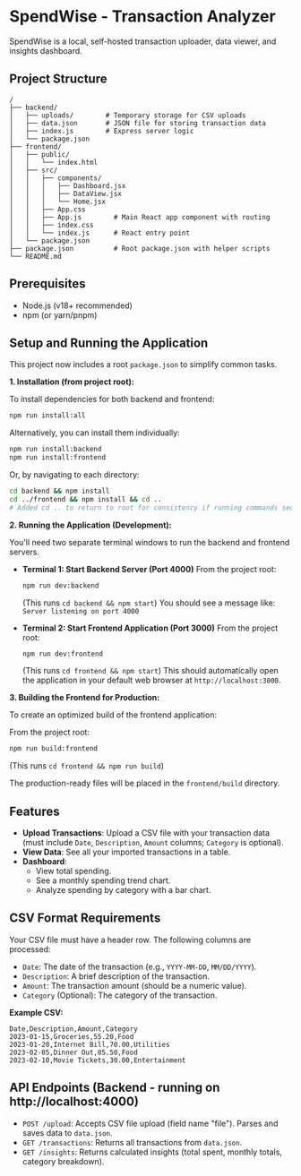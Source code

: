 # SpendWise - Transaction Analyzer

SpendWise is a local, self-hosted transaction uploader, data viewer, and insights dashboard.

## Project Structure

```
/
├── backend/
│   ├── uploads/        # Temporary storage for CSV uploads
│   ├── data.json       # JSON file for storing transaction data
│   ├── index.js        # Express server logic
│   └── package.json
├── frontend/
│   ├── public/
│   │   └── index.html
│   ├── src/
│   │   ├── components/
│   │   │   ├── Dashboard.jsx
│   │   │   ├── DataView.jsx
│   │   │   └── Home.jsx
│   │   ├── App.css
│   │   ├── App.js        # Main React app component with routing
│   │   ├── index.css
│   │   └── index.js      # React entry point
│   └── package.json
├── package.json          # Root package.json with helper scripts
└── README.md
```

## Prerequisites

*   Node.js (v18+ recommended)
*   npm (or yarn/pnpm)

## Setup and Running the Application

This project now includes a root `package.json` to simplify common tasks.

**1. Installation (from project root):**

To install dependencies for both backend and frontend:
```bash
npm run install:all
```
Alternatively, you can install them individually:
```bash
npm run install:backend
npm run install:frontend
```
Or, by navigating to each directory:
```bash
cd backend && npm install
cd ../frontend && npm install && cd ..
# Added cd .. to return to root for consistency if running commands sequentially
```

**2. Running the Application (Development):**

You'll need two separate terminal windows to run the backend and frontend servers.

*   **Terminal 1: Start Backend Server (Port 4000)**
    From the project root:
    ```bash
    npm run dev:backend
    ```
    (This runs `cd backend && npm start`)
    You should see a message like: `Server listening on port 4000`

*   **Terminal 2: Start Frontend Application (Port 3000)**
    From the project root:
    ```bash
    npm run dev:frontend
    ```
    (This runs `cd frontend && npm start`)
    This should automatically open the application in your default web browser at `http://localhost:3000`.

**3. Building the Frontend for Production:**

To create an optimized build of the frontend application:

From the project root:
```bash
npm run build:frontend
```
(This runs `cd frontend && npm run build`)

The production-ready files will be placed in the `frontend/build` directory.

## Features

*   **Upload Transactions**: Upload a CSV file with your transaction data (must include `Date`, `Description`, `Amount` columns; `Category` is optional).
*   **View Data**: See all your imported transactions in a table.
*   **Dashboard**:
    *   View total spending.
    *   See a monthly spending trend chart.
    *   Analyze spending by category with a bar chart.

## CSV Format Requirements

Your CSV file must have a header row. The following columns are processed:

*   `Date`: The date of the transaction (e.g., `YYYY-MM-DD`, `MM/DD/YYYY`).
*   `Description`: A brief description of the transaction.
*   `Amount`: The transaction amount (should be a numeric value).
*   `Category` (Optional): The category of the transaction.

**Example CSV:**
```csv
Date,Description,Amount,Category
2023-01-15,Groceries,55.20,Food
2023-01-20,Internet Bill,70.00,Utilities
2023-02-05,Dinner Out,85.50,Food
2023-02-10,Movie Tickets,30.00,Entertainment
```

## API Endpoints (Backend - running on http://localhost:4000)

*   `POST /upload`: Accepts CSV file upload (field name "file"). Parses and saves data to `data.json`.
*   `GET /transactions`: Returns all transactions from `data.json`.
*   `GET /insights`: Returns calculated insights (total spent, monthly totals, category breakdown).
```
